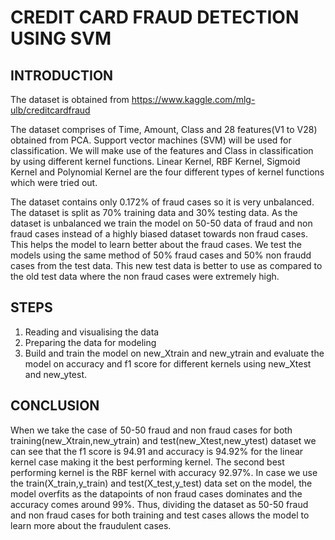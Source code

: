 # CREDIT CARD FRAUD DETECTION USING SVM
## INTRODUCTION
The dataset is obtained from https://www.kaggle.com/mlg-ulb/creditcardfraud

The dataset comprises of Time, Amount, Class and 28 features(V1 to V28) obtained from PCA. Support vector machines (SVM) will be used for classification. We will make use of the features and Class in classification by using different kernel functions. Linear Kernel, RBF Kernel, Sigmoid Kernel and Polynomial Kernel are the four different types of kernel functions which were tried out.

The dataset contains only 0.172% of fraud cases so it is very unbalanced. The dataset is split as 70% training data and 30% testing data. As the dataset is unbalanced we train the model on 50-50 data of fraud and non fraud cases instead of a highly biased dataset towards non fraud cases. This helps the model to learn better about the fraud cases. We test the models using the same method of 50% fraud cases and 50% non fraudd cases from the test data. This new test data is better to use as compared to the old test data where the non fraud cases were extremely high.


## STEPS
1. Reading and visualising the data
2. Preparing the data for modeling
3. Build and train the model on new_Xtrain and new_ytrain and evaluate the model on accuracy and f1 score for different kernels using new_Xtest and new_ytest.


## CONCLUSION
When we take the case of 50-50 fraud and non fraud cases for both training(new_Xtrain,new_ytrain) and test(new_Xtest,new_ytest) dataset we can see that the f1 score is 94.91 and accuracy is 94.92% for the linear kernel case making it the best performing kernel. The second best performing kernel is the RBF kernel with accuracy 92.97%. In case we use the train(X_train,y_train) and test(X_test,y_test) data set on the model, the model overfits as the datapoints of non fraud cases dominates and the accuracy comes around 99%. Thus, dividing the dataset as 50-50 fraud and non fraud cases for both training and test cases allows the model to learn more about the fraudulent cases.
